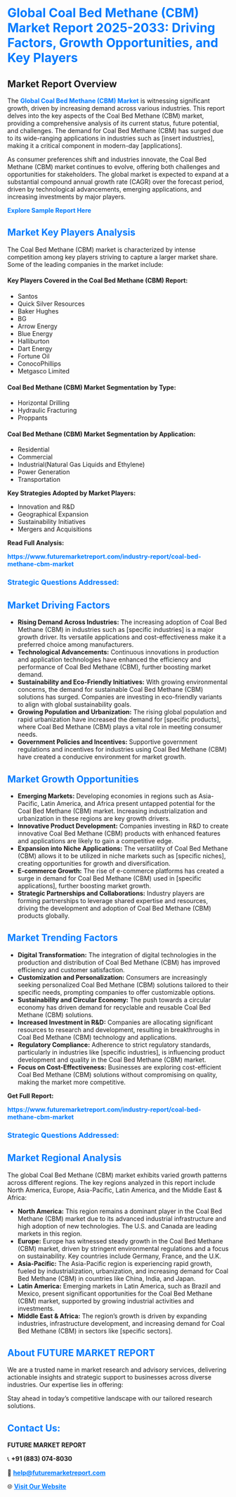 <h1 style="color: #007BFF;">Global Coal Bed Methane (CBM) Market Report 2025-2033: Driving Factors, Growth Opportunities, and Key Players</h1>

<section id="overview">
<h2>Market Report Overview</h2>
<p>The <a href="https://www.futuremarketreport.com/industry-report/coal-bed-methane-cbm-market" style="color: #007BFF; text-decoration: none;"><strong>Global Coal Bed Methane (CBM) Market</strong></a> is witnessing significant growth, driven by increasing demand across various industries. This report delves into the key aspects of the Coal Bed Methane (CBM) market, providing a comprehensive analysis of its current status, future potential, and challenges. The demand for Coal Bed Methane (CBM) has surged due to its wide-ranging applications in industries such as [insert industries], making it a critical component in modern-day [applications].</p>
<p>As consumer preferences shift and industries innovate, the Coal Bed Methane (CBM) market continues to evolve, offering both challenges and opportunities for stakeholders. The global market is expected to expand at a substantial compound annual growth rate (CAGR) over the forecast period, driven by technological advancements, emerging applications, and increasing investments by major players.</p>
</section>

<section id="overview">
<p><a href="https://www.futuremarketreport.com/request-sample/reportId=88072" style="color: #007BFF; text-decoration: none;"><strong>Explore Sample Report Here</strong></a></p>
</section>

<section id="key-players">
<h2 style="color: #007BFF;">Market Key Players Analysis</h2>
<p>The Coal Bed Methane (CBM) market is characterized by intense competition among key players striving to capture a larger market share. Some of the leading companies in the market include:</p>
<h4>Key Players Covered in the Coal Bed Methane (CBM) Report:</h4>
<ul><li>Santos</li><li>Quick Silver Resources</li><li>Baker Hughes</li><li>BG</li><li>Arrow Energy</li><li>Blue Energy</li><li>Halliburton</li><li>Dart Energy</li><li>Fortune Oil</li><li>ConocoPhillips</li><li>Metgasco Limited</li></ul>
<h4>Coal Bed Methane (CBM) Market Segmentation by Type:</h4>
<ul><li>Horizontal Drilling</li><li>Hydraulic Fracturing</li><li>Proppants</li></ul>

<h4>Coal Bed Methane (CBM) Market Segmentation by Application:</h4>
<ul><li>Residential</li><li>Commercial</li><li>Industrial(Natural Gas Liquids and Ethylene)</li><li>Power Generation</li><li>Transportation</li></ul>
<p><strong>Key Strategies Adopted by Market Players:</strong></p>
<ul>
<li>Innovation and R&D</li>
<li>Geographical Expansion</li>
<li>Sustainability Initiatives</li>
<li>Mergers and Acquisitions</li>
</ul>
</section>

<section>
<p><strong>Read Full Analysis: </strong></p><a href="https://www.futuremarketreport.com/industry-report/coal-bed-methane-cbm-market" style="color: #007BFF; text-decoration: none;"><strong>https://www.futuremarketreport.com/industry-report/coal-bed-methane-cbm-market</strong></a>
<h3 style="color: #007BFF;">Strategic Questions Addressed:</h3>
</section>

<section id="driving-factors">
<h2 style="color: #007BFF;">Market Driving Factors</h2>
<ul>
<li><strong>Rising Demand Across Industries:</strong> The increasing adoption of Coal Bed Methane (CBM) in industries such as [specific industries] is a major growth driver. Its versatile applications and cost-effectiveness make it a preferred choice among manufacturers.</li>
<li><strong>Technological Advancements:</strong> Continuous innovations in production and application technologies have enhanced the efficiency and performance of Coal Bed Methane (CBM), further boosting market demand.</li>
<li><strong>Sustainability and Eco-Friendly Initiatives:</strong> With growing environmental concerns, the demand for sustainable Coal Bed Methane (CBM) solutions has surged. Companies are investing in eco-friendly variants to align with global sustainability goals.</li>
<li><strong>Growing Population and Urbanization:</strong> The rising global population and rapid urbanization have increased the demand for [specific products], where Coal Bed Methane (CBM) plays a vital role in meeting consumer needs.</li>
<li><strong>Government Policies and Incentives:</strong> Supportive government regulations and incentives for industries using Coal Bed Methane (CBM) have created a conducive environment for market growth.</li>
</ul>
</section>

<section id="growth-opportunities">
<h2 style="color: #007BFF;">Market Growth Opportunities</h2>
<ul>
<li><strong>Emerging Markets:</strong> Developing economies in regions such as Asia-Pacific, Latin America, and Africa present untapped potential for the Coal Bed Methane (CBM) market. Increasing industrialization and urbanization in these regions are key growth drivers.</li>
<li><strong>Innovative Product Development:</strong> Companies investing in R&D to create innovative Coal Bed Methane (CBM) products with enhanced features and applications are likely to gain a competitive edge.</li>
<li><strong>Expansion into Niche Applications:</strong> The versatility of Coal Bed Methane (CBM) allows it to be utilized in niche markets such as [specific niches], creating opportunities for growth and diversification.</li>
<li><strong>E-commerce Growth:</strong> The rise of e-commerce platforms has created a surge in demand for Coal Bed Methane (CBM) used in [specific applications], further boosting market growth.</li>
<li><strong>Strategic Partnerships and Collaborations:</strong> Industry players are forming partnerships to leverage shared expertise and resources, driving the development and adoption of Coal Bed Methane (CBM) products globally.</li>
</ul>
</section>

<section id="trending-factors">
<h2 style="color: #007BFF;">Market Trending Factors</h2>
<ul>
<li><strong>Digital Transformation:</strong> The integration of digital technologies in the production and distribution of Coal Bed Methane (CBM) has improved efficiency and customer satisfaction.</li>
<li><strong>Customization and Personalization:</strong> Consumers are increasingly seeking personalized Coal Bed Methane (CBM) solutions tailored to their specific needs, prompting companies to offer customizable options.</li>
<li><strong>Sustainability and Circular Economy:</strong> The push towards a circular economy has driven demand for recyclable and reusable Coal Bed Methane (CBM) solutions.</li>
<li><strong>Increased Investment in R&D:</strong> Companies are allocating significant resources to research and development, resulting in breakthroughs in Coal Bed Methane (CBM) technology and applications.</li>
<li><strong>Regulatory Compliance:</strong> Adherence to strict regulatory standards, particularly in industries like [specific industries], is influencing product development and quality in the Coal Bed Methane (CBM) market.</li>
<li><strong>Focus on Cost-Effectiveness:</strong> Businesses are exploring cost-efficient Coal Bed Methane (CBM) solutions without compromising on quality, making the market more competitive.</li>
</ul>
</section>

<section>
<p><strong>Get Full Report: </strong></p><a href="https://www.futuremarketreport.com/industry-report/coal-bed-methane-cbm-market" style="color: #007BFF; text-decoration: none;"><strong>https://www.futuremarketreport.com/industry-report/coal-bed-methane-cbm-market</strong></a>
<h3 style="color: #007BFF;">Strategic Questions Addressed:</h3>
</section>


<section id="regional-analysis">
<h2 style="color: #007BFF;">Market Regional Analysis</h2>
<p>The global Coal Bed Methane (CBM) market exhibits varied growth patterns across different regions. The key regions analyzed in this report include North America, Europe, Asia-Pacific, Latin America, and the Middle East & Africa:</p>
<ul>
<li><strong>North America:</strong> This region remains a dominant player in the Coal Bed Methane (CBM) market due to its advanced industrial infrastructure and high adoption of new technologies. The U.S. and Canada are leading markets in this region.</li>
<li><strong>Europe:</strong> Europe has witnessed steady growth in the Coal Bed Methane (CBM) market, driven by stringent environmental regulations and a focus on sustainability. Key countries include Germany, France, and the U.K.</li>
<li><strong>Asia-Pacific:</strong> The Asia-Pacific region is experiencing rapid growth, fueled by industrialization, urbanization, and increasing demand for Coal Bed Methane (CBM) in countries like China, India, and Japan.</li>
<li><strong>Latin America:</strong> Emerging markets in Latin America, such as Brazil and Mexico, present significant opportunities for the Coal Bed Methane (CBM) market, supported by growing industrial activities and investments.</li>
<li><strong>Middle East & Africa:</strong> The region’s growth is driven by expanding industries, infrastructure development, and increasing demand for Coal Bed Methane (CBM) in sectors like [specific sectors].</li>
</ul>
</section>

<footer>
<h2 style="color: #007BFF;">About FUTURE MARKET REPORT</h2>
<p>We are a trusted name in market research and advisory services, delivering actionable insights and strategic support to businesses across diverse industries. Our expertise lies in offering:</p>

<p>Stay ahead in today’s competitive landscape with our tailored research solutions.</p>

<h2 style="color: #007BFF;">Contact Us:</h2>
<p><strong>FUTURE MARKET REPORT</strong></p>
<p>📞 <strong>+91 (883) 074-8030</strong></p>
<p>📧 <strong><a href="mailto:help@futuremarketreport.com" style="color: #007BFF;">help@futuremarketreport.com</a></strong></p>
<p>🌐 <strong><a href="https://www.futuremarketreport.com/" style="color: #007BFF;">Visit Our Website</a></strong></p>
</footer>